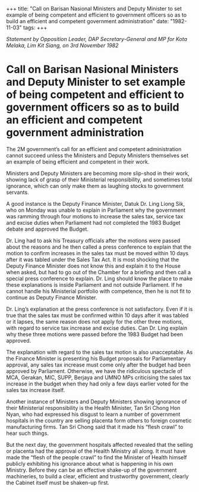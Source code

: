 +++ 
title: "Call on Barisan Nasional Ministers and Deputy Minister to set example of being competent and efficient to government officers so as to build an efficient and competent government administration"
date: "1982-11-03"
tags:
+++

_Statement by Opposition Leader, DAP Secretary-General and MP for Kota Melaka, Lim Kit Siang, on 3rd November 1982_

# Call on Barisan Nasional Ministers and Deputy Minister to set example of being competent and efficient to government officers so as to build an efficient and competent government administration

The 2M government’s call for an efficient and competent administration cannot succeed unless the Ministers and Deputy Ministers themselves set an example of being efficient and competent in their work.</u>

Ministers and Deputy Ministers are becoming more slip-shod in their work, showing lack of grasp of their Ministerial responsibility, and sometimes total ignorance, which can only make them as laughing stocks to government servants.

A good instance is the Deputy Finance Minister, Datuk Dr. Ling Liong Sik, who on Monday was unable to explain in Parliament why the government was ramming through four motions to increase the sales tax, service tax and excise duties when Parliament had not completed the 1983 Budget debate and approved the Budget.

Dr. Ling had to ask his Treasury officials after the motions were passed about the reasons and he then called a press conference to explain that the motion to confirm increases in the sales tax must be moved within 10 days after it was tabled under the Sales Tax Act. It is most shocking that the Deputy Finance Minister does not know this and explain it to the House when asked, but had to go out of the Chamber for a briefing and then call a special press conference to explain. Dr. Ling should know the place to make these explanations is inside Parliament and not outside Parliament. If he cannot handle his Ministerial portfolio with competence, then he is not fit to continue as Deputy Finance Minister. 

Dr. Ling’s explanation at the press conference is not satisfactory. Even if it is true that the sales tax must be confirmed within 10 days after it was tabled or it lapses, the same reason does not apply for the other three motions, with regard to service tax increase and excise duties. Can Dr. Ling explain why these three motions were passed before the 1983 Budget had been approved. 

The explanation with regard to the sales tax motion is also unacceptable. As the Finance Minister is presenting his Budget proposals for Parliamentary approval, any sales tax increase must come only after the budget had been approved by Parliament. Otherwise, we have the ridiculous spectacle of MCA, Gerakan, MIC, SUPP, Berjaya and UMNO MPs criticising the sales tax increase in the budget when they had only a few days earlier voted for the sales tax increase itself.

Another instance of Ministers and Deputy Ministers showing ignorance of their Ministerial responsibility is the Health Minister, Tan Sri Chong Hon Nyan, who had expressed his disgust to learn a number of government hospitals in the country are selling placenta form others to foreign cosmetic manufacturing firms. Tan Sri Chong said that it made his “flesh crawl” to hear such things.

But the next day, the government hospitals affected revealed that the selling or placenta had the approval of the Health Ministry all along. It must have made the “flesh of the people crawl” to find the Minister of Health himself publicly exhibiting his ignorance about what is happening in his own Ministry. Before they can be an effective shake-up of the government machineries, to build a clear, efficient and trustworthy government, clearly the Cabinet itself must be shaken-up first. 
 
